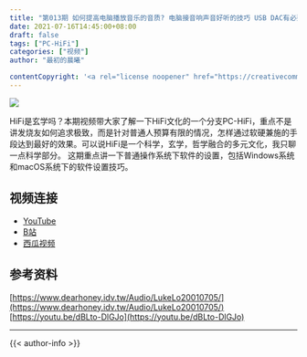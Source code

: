```yaml
---
title: "第013期 如何提高电脑播放音乐的音质? 电脑接音响声音好听的技巧 USB DAC有必要买吗?"
date: 2021-07-16T14:45:00+08:00
draft: false
tags: ["PC-HiFi"]
categories: ["视频"]
author: "最初的晨曦"

contentCopyright: '<a rel="license noopener" href="https://creativecommons.org/licenses/by-nc-sa/4.0/deed.zh" target="_blank">本文章采用 CC BY-NC-SA 4.0 许可协议</a>'
---
```


![](../../images/013/0.jpg)

HiFi是玄学吗？本期视频带大家了解一下HiFi文化的一个分支PC-HiFi，重点不是讲发烧友如何追求极致，而是针对普通人预算有限的情况，怎样通过软硬兼施的手段达到最好的效果。可以说HiFi是一个科学，玄学，哲学融合的多元文化，我只聊一点科学部分。
这期重点讲一下普通操作系统下软件的设置，包括Windows系统和macOS系统下的软件设置技巧。

## 视频连接

- [YouTube](https://www.youtube.com/watch?v=7TWEcsAnuIU)
- [B站](https://www.bilibili.com/video/BV1i54y1n78t)
- [西瓜视频](https://www.ixigua.com/6999457594574111262)

## 参考资料

[https://www.dearhoney.idv.tw/Audio/LukeLo20010705/](https://www.dearhoney.idv.tw/Audio/LukeLo20010705/)  
[https://youtu.be/dBLto-DlGJo](https://youtu.be/dBLto-DlGJo)

---

{{< author-info >}}
